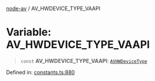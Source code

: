 [node-av](../globals.md) / AV\_HWDEVICE\_TYPE\_VAAPI

# Variable: AV\_HWDEVICE\_TYPE\_VAAPI

> `const` **AV\_HWDEVICE\_TYPE\_VAAPI**: [`AVHWDeviceType`](../type-aliases/AVHWDeviceType.md)

Defined in: [constants.ts:880](https://github.com/seydx/av/blob/f8631fc881b394300b1479f511d55cf1c370a87f/src/constants/constants.ts#L880)
